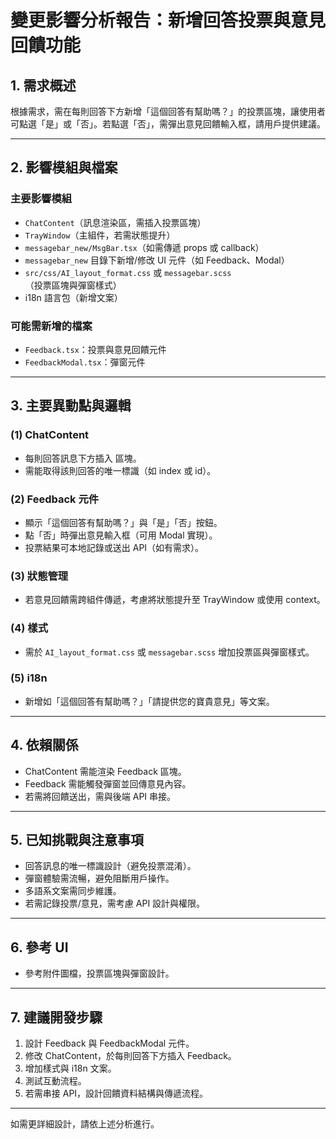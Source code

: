 # 變更影響分析報告：新增回答投票與意見回饋功能

## 1. 需求概述

根據需求，需在每則回答下方新增「這個回答有幫助嗎？」的投票區塊，讓使用者可點選「是」或「否」。若點選「否」，需彈出意見回饋輸入框，請用戶提供建議。

---

## 2. 影響模組與檔案

### 主要影響模組
- `ChatContent`（訊息渲染區，需插入投票區塊）
- `TrayWindow`（主組件，若需狀態提升）
- `messagebar_new/MsgBar.tsx`（如需傳遞 props 或 callback）
- `messagebar_new` 目錄下新增/修改 UI 元件（如 Feedback、Modal）
- `src/css/AI_layout_format.css` 或 `messagebar.scss`（投票區塊與彈窗樣式）
- i18n 語言包（新增文案）

### 可能需新增的檔案
- `Feedback.tsx`：投票與意見回饋元件
- `FeedbackModal.tsx`：彈窗元件

---

## 3. 主要異動點與邏輯

### (1) ChatContent
- 每則回答訊息下方插入 <Feedback /> 區塊。
- 需能取得該則回答的唯一標識（如 index 或 id）。

### (2) Feedback 元件
- 顯示「這個回答有幫助嗎？」與「是」「否」按鈕。
- 點「否」時彈出意見輸入框（可用 Modal 實現）。
- 投票結果可本地記錄或送出 API（如有需求）。

### (3) 狀態管理
- 若意見回饋需跨組件傳遞，考慮將狀態提升至 TrayWindow 或使用 context。

### (4) 樣式
- 需於 `AI_layout_format.css` 或 `messagebar.scss` 增加投票區與彈窗樣式。

### (5) i18n
- 新增如「這個回答有幫助嗎？」「請提供您的寶貴意見」等文案。

---

## 4. 依賴關係
- ChatContent 需能渲染 Feedback 區塊。
- Feedback 需能觸發彈窗並回傳意見內容。
- 若需將回饋送出，需與後端 API 串接。

---

## 5. 已知挑戰與注意事項
- 回答訊息的唯一標識設計（避免投票混淆）。
- 彈窗體驗需流暢，避免阻斷用戶操作。
- 多語系文案需同步維護。
- 若需記錄投票/意見，需考慮 API 設計與權限。

---

## 6. 參考 UI
- 參考附件圖檔，投票區塊與彈窗設計。

---

## 7. 建議開發步驟
1. 設計 Feedback 與 FeedbackModal 元件。
2. 修改 ChatContent，於每則回答下方插入 Feedback。
3. 增加樣式與 i18n 文案。
4. 測試互動流程。
5. 若需串接 API，設計回饋資料結構與傳遞流程。

---

如需更詳細設計，請依上述分析進行。

